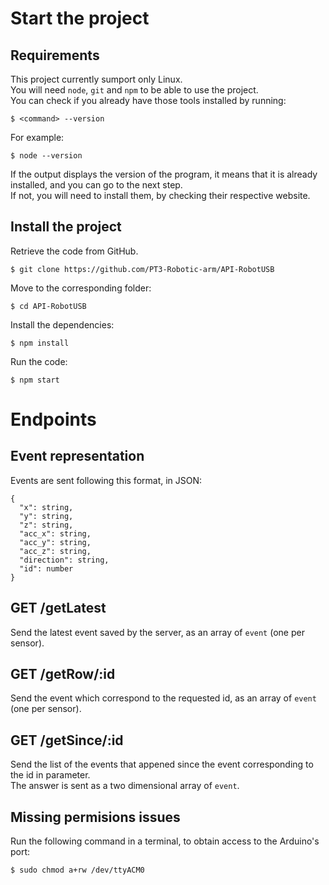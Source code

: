 # Start the project
## Requirements
This project currently sumport only Linux.  
You will need `node`, `git` and `npm` to be able to use the project.  
You can check if you already have those tools installed by running:  

    $ <command> --version

For example:

    $ node --version

If the output displays the version of the program, it means that it is already installed, and you can go to the next step.  
If not, you will need to install them, by checking their respective website.

## Install the project
Retrieve the code from GitHub.

    $ git clone https://github.com/PT3-Robotic-arm/API-RobotUSB

Move to the corresponding folder:

    $ cd API-RobotUSB

Install the dependencies:

    $ npm install

Run the code:

    $ npm start

# Endpoints

## Event representation
Events are sent following this format, in JSON:
```
{
  "x": string,
  "y": string,
  "z": string,
  "acc_x": string,
  "acc_y": string,
  "acc_z": string,
  "direction": string,
  "id": number
}
```

## GET /getLatest
Send the latest event saved by the server, as an array of `event` (one per sensor).

## GET /getRow/:id
Send the event which correspond to the requested id, as an array of `event` (one per sensor).

## GET /getSince/:id
Send the list of the events that appened since the event corresponding to the id in parameter.  
The answer is sent as a two dimensional array of `event`.

## Missing permisions issues

Run the following command in a terminal, to obtain access to the Arduino's port:

    $ sudo chmod a+rw /dev/ttyACM0

